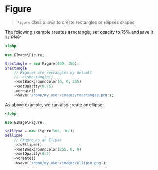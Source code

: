 # Figure

> `Figure` class allows to create rectangles or ellipses shapes.

The following example creates a rectangle, set opacity to 75% and save it as PNG:

```php
<?php

use GImage\Figure;

$rectangle = new Figure(400, 250);
$rectangle
    // Figures are rectangles by default
    // ->isRectangle()
    ->setBackgroundColor(0, 0, 255)
    ->setOpacity(0.75)
    ->create()
    ->save('/home/my_user/images/reactangle.png');
```

As above example, we can also create an ellipse:

```php
<?php

use GImage\Figure;

$ellipse = new Figure(300, 300);
$ellipse
    // Figure as an Elipse
    ->isEllipse()
    ->setBackgroundColor(255, 0, 0)
    ->setOpacity(0.5)
    ->create()
    ->save('/home/my_user/images/ellipse.png');
```
